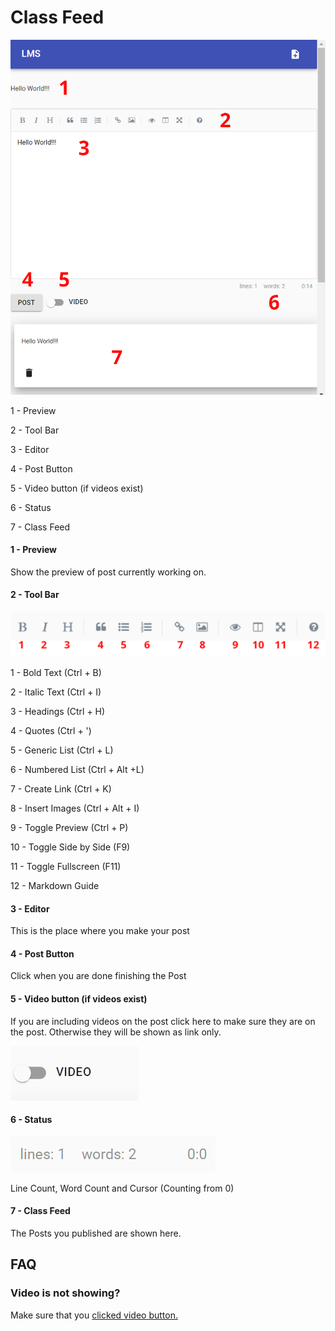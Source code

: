 # Class Feed



![](../.gitbook/assets/class-feed.png)

1 - Preview

2 - Tool Bar

3 - Editor

4 - Post Button

5 - Video button \(if videos exist\)

6 - Status

7 - Class Feed



#### 1 - Preview

Show the preview of post currently working on.

#### 2 - Tool Bar

![](../.gitbook/assets/toolbar.png)

1 - Bold Text \(Ctrl + B\)

2 - Italic Text \(Ctrl + I\) 

3 - Headings \(Ctrl + H\)

4 - Quotes \(Ctrl + '\)

5 - Generic List \(Ctrl + L\)

6 - Numbered List \(Ctrl + Alt +L\)

7 - Create Link \(Ctrl + K\)

8 - Insert Images \(Ctrl + Alt + I\)

9 - Toggle Preview \(Ctrl + P\)

10 - Toggle Side by Side \(F9\)

11 - Toggle Fullscreen \(F11\)

12 - Markdown Guide

#### 3 - Editor

This is the place where you make your post

#### 4 - Post Button

Click when you are done finishing the Post

#### 5 - Video button \(if videos exist\)

If you are including videos on the post click here to make sure they are on the post. Otherwise they will be shown as link only.

![](../.gitbook/assets/video.gif)

#### 6 - Status

![](../.gitbook/assets/image%20%2817%29.png)

Line Count, Word Count and Cursor \(Counting from 0\)

#### 7 - Class Feed

The Posts you published are shown here. 

## FAQ

### Video is not showing?

Make sure that you [clicked video button. ](class-feed.md#5-video-button-if-videos-exist)



